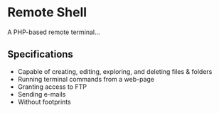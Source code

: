 # Remote Shell #

A PHP-based remote terminal...

## Specifications ##

- Capable of creating, editing, exploring, and deleting files & folders
- Running terminal commands from a web-page
- Granting access to FTP
- Sending e-mails
- Without footprints
